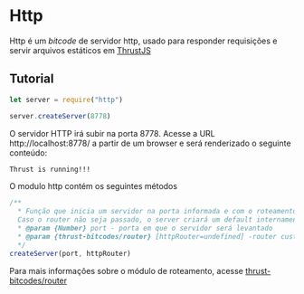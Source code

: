 Http
===============

Http é um *bitcode* de servidor http, usado para responder requisições e servir arquivos estáticos em [ThrustJS](https://github.com/thrustjs/thrust)

## Tutorial

```javascript
let server = require("http")

server.createServer(8778)
```
O servidor HTTP irá subir na porta 8778.
Acesse a URL http://localhost:8778/ a partir de um browser e será renderizado o seguinte conteúdo:

```html
Thrust is running!!!
```
O modulo http contém os seguintes métodos

```javascript
/**
  * Função que inicia um servidor na porta informada e com o roteamento informados.
  Caso o router não seja passado, o server criará um default internamente.
  * @param {Number} port - porta em que o servidor será levantado
  * @param {thrust-bitcodes/router} [httpRouter=undefined] -router customizado com rotas de serviço
  */
createServer(port, httpRouter)
```

Para mais informações sobre o módulo de roteamento, acesse [thrust-bitcodes/router](https://github.com/thrust-bitcodes/router)
